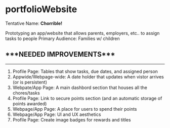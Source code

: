 # portfolioWebsite

Tentative Name: <b>Chorrible!</b>

Prototyping an app/website that allows parents, employers, etc.. to assign tasks to people
Primary Audience: Families w/ children

<h2>***NEEDED IMPROVEMENTS***</h2>
<hr>
<ol>
  <li>Profile Page: Tables that show tasks, due dates, and assigned person</li>
  <li>Appwide/Webpage-wide: A date holder that updates when vistor arrives (or is persistent)</li>
  <li>Webpate/App Page: A main dashbord section that houses all the chores/tasks</li>
  <li>Profile Page: Link to secure points section (and an automatic storage of points awarded)</li>
  <li>Webpage/App Page: A place for users to spend their points</li>
  <li>Webpage/App Page: UI and UX aesthetics</li>
  <li>Profile Page: Create image badges for rewards and titles</li>
</ol>
